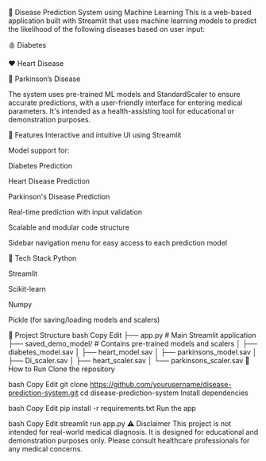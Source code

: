 🧠 Disease Prediction System using Machine Learning
This is a web-based application built with Streamlit that uses machine learning models to predict the likelihood of the following diseases based on user input:

🩸 Diabetes

❤️ Heart Disease

🧬 Parkinson’s Disease

The system uses pre-trained ML models and StandardScaler to ensure accurate predictions, with a user-friendly interface for entering medical parameters. It's intended as a health-assisting tool for educational or demonstration purposes.

🔧 Features
Interactive and intuitive UI using Streamlit

Model support for:

Diabetes Prediction

Heart Disease Prediction

Parkinson's Disease Prediction

Real-time prediction with input validation

Scalable and modular code structure

Sidebar navigation menu for easy access to each prediction model

🧠 Tech Stack
Python

Streamlit

Scikit-learn

Numpy

Pickle (for saving/loading models and scalers)

📂 Project Structure
bash
Copy
Edit
├── app.py                        # Main Streamlit application
├── saved_demo_model/            # Contains pre-trained models and scalers
│   ├── diabetes_model.sav
│   ├── heart_model.sav
│   ├── parkinsons_model.sav
│   ├── Di_scaler.sav
│   ├── heart_scaler.sav
│   └── parkinsons_scaler.sav
🚀 How to Run
Clone the repository

bash
Copy
Edit
git clone https://github.com/yourusername/disease-prediction-system.git
cd disease-prediction-system
Install dependencies

bash
Copy
Edit
pip install -r requirements.txt
Run the app

bash
Copy
Edit
streamlit run app.py
⚠️ Disclaimer
This project is not intended for real-world medical diagnosis. It is designed for educational and demonstration purposes only. Please consult healthcare professionals for any medical concerns.
